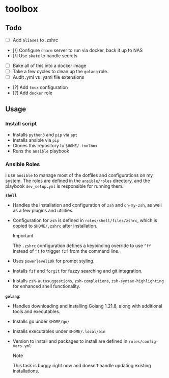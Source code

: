 # toolbox

## Todo

- [ ] Add `aliases` to .zshrc
- [/] Configure `charm` server to run via docker, back it up to NAS
- [/] Use `skate` to handle secrets
- [ ] Bake all of this into a docker image
- [ ] Take a few cycles to clean up the `golang` role.
- [ ] Audit .yml vs .yaml file extensions
- [?] Add `tmux` configuration
- [?] Add `docker` role

## Usage

### Install script

- Installs `python3` and `pip` via `apt`
- Installs ansible via `pip`
- Clones this repository to `$HOME/.toolbox`
- Runs the `ansible` playbook

### Ansible Roles

I use `ansible` to manage most of the dotfiles and configurations on my system. 
The roles are defined in the `ansible/roles` directory, and the playbook 
`dev_setup.yml` is responsible for running them.

**`shell`**

- Handles the installation and configuration of `zsh` and `oh-my-zsh`, as well 
  as a few plugins and utilities.

- Configuration for `zsh` is defined in `roles/shell/files/zshrc`, which is 
  copied to `$HOME/.zshrc` after installation. 
  
    > [!IMPORTANT]
    > The `.zshrc` configuration defines a keybinding override to use `^ff` 
    instead of `^t` to trigger `fzf` from the command line.

- Uses `powerlevel10k` for prompt styling.
- Installs `fzf` and `forgit` for fuzzy searching and git integration.
- Installs `zsh-autosuggestions`, `zsh-completions`, `zsh-syntax-highlighting` 
  for enhanced shell functionality.

**`golang`**:

- Handles downloading and installing Golang 1.21.8, along with additional tools 
  and executables.
- Installs go under `$HOME/go/`
- Installs executables under `$HOME/.local/bin`
- Version to install and packages to install are defined in `roles/config-vars.yml`

    > [!NOTE]
    > This task is buggy right now and doesn't handle updating existing installations.